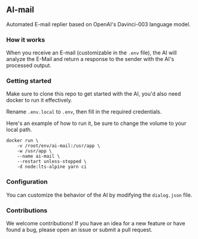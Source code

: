 ## AI-mail
Automated E-mail replier based on OpenAI's Davinci-003 language model.

### How it works
When you receive an E-mail (customizable in the ` .env ` file), the AI will analyze the E-Mail and return a response to the sender with the AI's processed output.

### Getting started
Make sure to clone this repo to get started with the AI, you'd also need docker to run it effectively.

Rename ` .env.local ` to ` .env `, then fill in the required credentials.

Here's an example of how to run it, be sure to change the volume to your local path.
```
docker run \
    -v /root/env/ai-mail:/usr/app \
    -w /usr/app \
    --name ai-mail \
    --restart unless-stopped \
    -d node:lts-alpine yarn ci
```

### Configuration
You can customize the behavior of the AI by modifying the ` dialog.json ` file.

### Contributions
We welcome contributions! If you have an idea for a new feature or have found a bug, please open an issue or submit a pull request.
